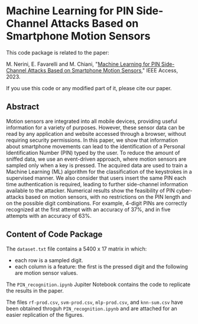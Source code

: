 # Machine Learning for PIN Side-Channel Attacks Based on Smartphone Motion Sensors

This code package is related to the paper:

M. Nerini, E. Favarelli and M. Chiani, "[Machine Learning for PIN Side-Channel Attacks Based on Smartphone Motion Sensors](https://ieeexplore.ieee.org/document/10061187)," IEEE Access, 2023.

If you use this code or any modified part of it, please cite our paper.

## Abstract

Motion sensors are integrated into all mobile devices, providing useful information for a variety of purposes. However, these sensor data can be read by any application and website accessed through a browser, without requiring security permissions. In this paper, we show that information about smartphone movements can lead to the identification of a Personal Identification Number (PIN) typed by the user. To reduce the amount of sniffed data, we use an event-driven approach, where motion sensors are sampled only when a key is pressed. The acquired data are used to train a Machine Learning (ML) algorithm for the classification of the keystrokes in a supervised manner. We also consider that users insert the same PIN each time authentication is required, leading to further side-channel information available to the attacker. Numerical results show the feasibility of PIN cyber-attacks based on motion sensors, with no restrictions on the PIN length and on the possible digit combinations. For example, 4-digit PINs are correctly recognized at the first attempt with an accuracy of 37%, and in five attempts with an accuracy of 63%.

## Content of Code Package

The `dataset.txt` file contains a 5400 x 17 matrix in which:

* each row is a sampled digit.
* each column is a feature: the first is the pressed digit and the following are motion sensor values.

The `PIN_recognition.ipynb` Jupiter Notebook contains the code to replicate the results in the paper.

The files `rf-prod.csv`, `svm-prod.csv`, `mlp-prod.csv`, and `knn-sum.csv` have been obtained throguh `PIN_recognition.ipynb` and are attached for an easier replication of the figures.
